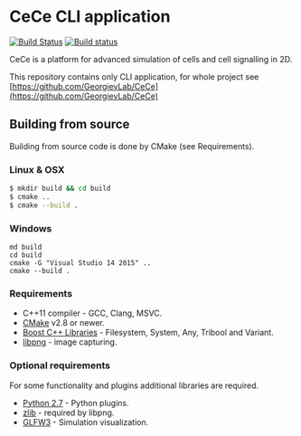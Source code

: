 
# CeCe CLI application

[![Build Status](https://travis-ci.org/GeorgievLab/CeCe-cli.svg?branch=master)](https://travis-ci.org/GeorgievLab/CeCe-cli)
[![Build status](https://ci.appveyor.com/api/projects/status/slowt8psw5qpgj3v/branch/master?svg=true)](https://ci.appveyor.com/project/NTSFka/cece-cli/branch/master)

CeCe is a platform for advanced simulation of cells and cell signalling in 2D.

This repository contains only CLI application, for whole project see [https://github.com/GeorgievLab/CeCe](https://github.com/GeorgievLab/CeCe)

## Building from source

Building from source code is done by CMake (see Requirements).

### Linux & OSX

```bash
$ mkdir build && cd build
$ cmake ..
$ cmake --build .
```

### Windows
```batch
md build
cd build
cmake -G "Visual Studio 14 2015" ..
cmake --build .
```

### Requirements

* C++11 compiler - GCC, Clang, MSVC.
* [CMake](https://cmake.org) v2.8 or newer.
* [Boost C++ Libraries](http://www.boost.org) - Filesystem, System, Any, Tribool and Variant.
* [libpng](http://libpng.org/pub/png/libpng.html) - image capturing.

### Optional requirements

For some functionality and plugins additional libraries are required.

* [Python 2.7](http://python.org) - Python plugins.
* [zlib](http://zlib.net) - required by libpng.
* [GLFW3](http://www.glfw.org) - Simulation visualization.
